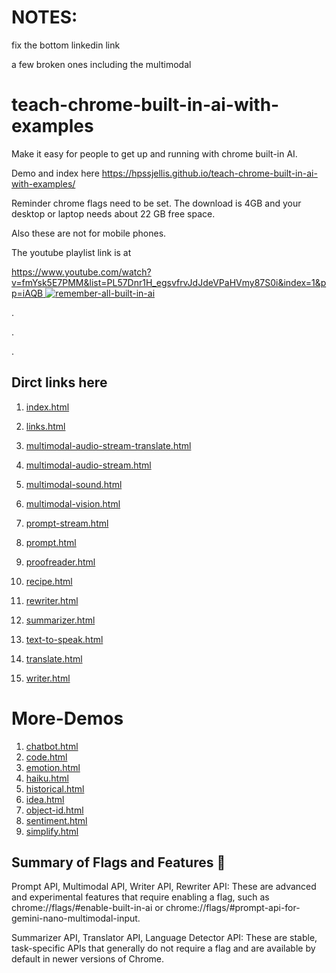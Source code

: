 # NOTES:

fix the bottom linkedin link

a few broken ones including the multimodal




# teach-chrome-built-in-ai-with-examples
Make it easy for people to get up and running with chrome built-in AI.


Demo and index here https://hpssjellis.github.io/teach-chrome-built-in-ai-with-examples/


Reminder chrome flags need to be set. The download is 4GB and your desktop or laptop needs about 22 GB free space. 

Also these are not for mobile phones.



The youtube playlist link is at 





[https://www.youtube.com/watch?v=fmYsk5E7PMM&list=PL57Dnr1H_egsvfrvJdJdeVPaHVmy87S0i&index=1&pp=iAQB
![remember-all-built-in-ai](https://img.youtube.com/vi/fmYsk5E7PMM/0.jpg)](https://www.youtube.com/watch?v=fmYsk5E7PMM&list=PL57Dnr1H_egsvfrvJdJdeVPaHVmy87S0i&index=1&pp=iAQB)





.


.



.


## Dirct links here






1. [index.html](https://hpssjellis.github.io/teach-chrome-built-in-ai-with-examples/index.html)

1. [links.html](https://hpssjellis.github.io/teach-chrome-built-in-ai-with-examples/links.html)
1. [multimodal-audio-stream-translate.html](https://hpssjellis.github.io/teach-chrome-built-in-ai-with-examples/multimodal-audio-stream-translate.html)
1. [multimodal-audio-stream.html](https://hpssjellis.github.io/teach-chrome-built-in-ai-with-examples/multimodal-audio-stream.html)
1. [multimodal-sound.html](https://hpssjellis.github.io/teach-chrome-built-in-ai-with-examples/multimodal-sound.html)
1. [multimodal-vision.html](https://hpssjellis.github.io/teach-chrome-built-in-ai-with-examples/multimodal-vision.html)
1. [prompt-stream.html](https://hpssjellis.github.io/teach-chrome-built-in-ai-with-examples/prompt-stream.html)
1. [prompt.html](https://hpssjellis.github.io/teach-chrome-built-in-ai-with-examples/prompt.html)
1. [proofreader.html](https://hpssjellis.github.io/teach-chrome-built-in-ai-with-examples/proofreader.html)
1. [recipe.html](https://hpssjellis.github.io/teach-chrome-built-in-ai-with-examples/more-demos/recipe.html)
1. [rewriter.html](https://hpssjellis.github.io/teach-chrome-built-in-ai-with-examples/rewriter.html)
1. [summarizer.html](https://hpssjellis.github.io/teach-chrome-built-in-ai-with-examples/summarizer.html)
1. [text-to-speak.html](https://hpssjellis.github.io/teach-chrome-built-in-ai-with-examples/text-to-speak.html)
1. [translate.html](https://hpssjellis.github.io/teach-chrome-built-in-ai-with-examples/translate.html)
1. [writer.html](https://hpssjellis.github.io/teach-chrome-built-in-ai-with-examples/writer.html)






# More-Demos


1. [chatbot.html](https://hpssjellis.github.io/teach-chrome-built-in-ai-with-examples/more-demos/chatbot.html)
1. [code.html](https://hpssjellis.github.io/teach-chrome-built-in-ai-with-examples/more-demos/code.html)
1. [emotion.html](https://hpssjellis.github.io/teach-chrome-built-in-ai-with-examples/more-demos/emotion.html)
1. [haiku.html](https://hpssjellis.github.io/teach-chrome-built-in-ai-with-examples/more-demos/haiku.html)
1. [historical.html](https://hpssjellis.github.io/teach-chrome-built-in-ai-with-examples/more-demos/historical.html)
1. [idea.html](https://hpssjellis.github.io/teach-chrome-built-in-ai-with-examples/more-demos/idea.html)
1. [object-id.html](https://hpssjellis.github.io/teach-chrome-built-in-ai-with-examples/more-demos/object-id.html)
1. [sentiment.html](https://hpssjellis.github.io/teach-chrome-built-in-ai-with-examples/more-demos/sentiment.html)
1. [simplify.html](https://hpssjellis.github.io/teach-chrome-built-in-ai-with-examples/more-demos/simplify.html)



## Summary of Flags and Features 🚩

Prompt API, Multimodal API, Writer API, Rewriter API: These are advanced and experimental features that require enabling a flag, such as chrome://flags/#enable-built-in-ai or chrome://flags/#prompt-api-for-gemini-nano-multimodal-input.

Summarizer API, Translator API, Language Detector API: These are stable, task-specific APIs that generally do not require a flag and are available by default in newer versions of Chrome.


